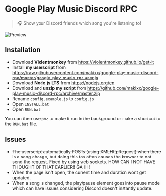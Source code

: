 # Google Play Music Discord RPC
> 🎧 Show your Discord friends which song you're listening to!

![Preview](https://raw.githubusercontent.com/makixx/google-play-music-rpc/master/images/preview.png)

## Installation
- Download **Violentmonkey** from https://violentmonkey.github.io/get-it
- Install **my userscript** from https://raw.githubusercontent.com/makixx/google-play-music-discord-rpc/master/google-play-music-rpc.user.js
- Download **Node.js LTS** from https://nodejs.org/en
- Download and **unzip my script** from https://github.com/makixx/google-play-music-discord-rpc/archive/master.zip
- Rename `config.example.js` to `config.js` 
- Open `INSTALL.bat`
- Open `RUN.bat`

You can then use `pm2` to make it run in the background or make a shortcut to the `RUN.bat` file.

## Issues
- ~~The userscript automatically POSTs (using XMLHttpRequest) when there is a song change, but doing this too often causes the browser to not send the request.~~ Fixed by using web sockets. HOW CAN I NOT HAVE THOUGHT OF THAT EARLIER!! GAHH!
- When the page isn't open, the current time and duration wont get updated.
- When a song is changed, the play/pause element goes into pause mode which can have issues considering Discord doesn't instantly update.